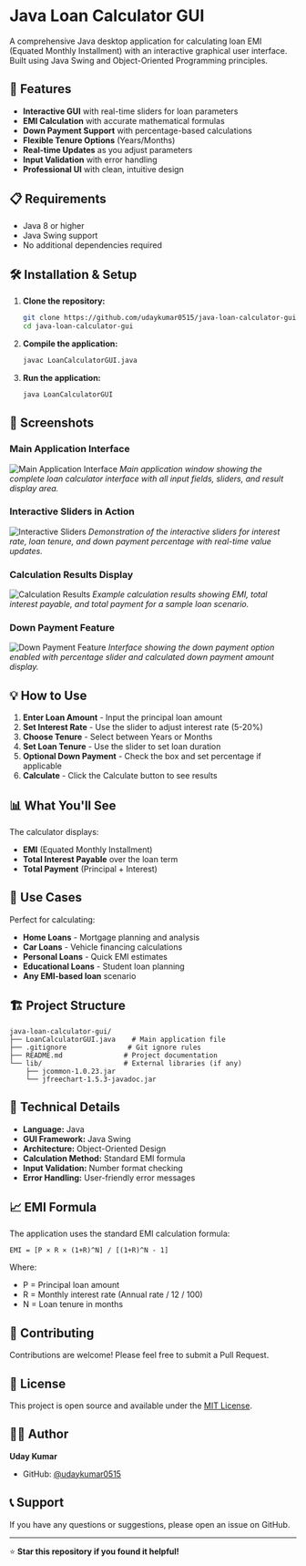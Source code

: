 # Java Loan Calculator GUI

A comprehensive Java desktop application for calculating loan EMI (Equated Monthly Installment) with an interactive graphical user interface. Built using Java Swing and Object-Oriented Programming principles.

## 🚀 Features

- **Interactive GUI** with real-time sliders for loan parameters
- **EMI Calculation** with accurate mathematical formulas
- **Down Payment Support** with percentage-based calculations
- **Flexible Tenure Options** (Years/Months)
- **Real-time Updates** as you adjust parameters
- **Input Validation** with error handling
- **Professional UI** with clean, intuitive design

## 📋 Requirements

- Java 8 or higher
- Java Swing support
- No additional dependencies required

## 🛠️ Installation & Setup

1. **Clone the repository:**
   ```bash
   git clone https://github.com/udaykumar0515/java-loan-calculator-gui.git
   cd java-loan-calculator-gui
   ```

2. **Compile the application:**
   ```bash
   javac LoanCalculatorGUI.java
   ```

3. **Run the application:**
   ```bash
   java LoanCalculatorGUI
   ```

## 📸 Screenshots

### Main Application Interface
![Main Application Interface](screenshots/main-interface.png)
*Main application window showing the complete loan calculator interface with all input fields, sliders, and result display area.*

### Interactive Sliders in Action
![Interactive Sliders](screenshots/sliders-demo.png)
*Demonstration of the interactive sliders for interest rate, loan tenure, and down payment percentage with real-time value updates.*

### Calculation Results Display
![Calculation Results](screenshots/results-display.png)
*Example calculation results showing EMI, total interest payable, and total payment for a sample loan scenario.*

### Down Payment Feature
![Down Payment Feature](screenshots/down-payment-feature.png)
*Interface showing the down payment option enabled with percentage slider and calculated down payment amount display.*

## 💡 How to Use

1. **Enter Loan Amount** - Input the principal loan amount
2. **Set Interest Rate** - Use the slider to adjust interest rate (5-20%)
3. **Choose Tenure** - Select between Years or Months
4. **Set Loan Tenure** - Use the slider to set loan duration
5. **Optional Down Payment** - Check the box and set percentage if applicable
6. **Calculate** - Click the Calculate button to see results

## 📊 What You'll See

The calculator displays:
- **EMI** (Equated Monthly Installment)
- **Total Interest Payable** over the loan term
- **Total Payment** (Principal + Interest)

## 🎯 Use Cases

Perfect for calculating:
- **Home Loans** - Mortgage planning and analysis
- **Car Loans** - Vehicle financing calculations
- **Personal Loans** - Quick EMI estimates
- **Educational Loans** - Student loan planning
- **Any EMI-based loan** scenario

## 🏗️ Project Structure

```
java-loan-calculator-gui/
├── LoanCalculatorGUI.java    # Main application file
├── .gitignore               # Git ignore rules
├── README.md               # Project documentation
└── lib/                    # External libraries (if any)
    ├── jcommon-1.0.23.jar
    └── jfreechart-1.5.3-javadoc.jar
```

## 🔧 Technical Details

- **Language:** Java
- **GUI Framework:** Java Swing
- **Architecture:** Object-Oriented Design
- **Calculation Method:** Standard EMI formula
- **Input Validation:** Number format checking
- **Error Handling:** User-friendly error messages

## 📈 EMI Formula

The application uses the standard EMI calculation formula:

```
EMI = [P × R × (1+R)^N] / [(1+R)^N - 1]
```

Where:
- P = Principal loan amount
- R = Monthly interest rate (Annual rate / 12 / 100)
- N = Loan tenure in months

## 🤝 Contributing

Contributions are welcome! Please feel free to submit a Pull Request.

## 📝 License

This project is open source and available under the [MIT License](LICENSE).

## 👨‍💻 Author

**Uday Kumar**
- GitHub: [@udaykumar0515](https://github.com/udaykumar0515)

## 📞 Support

If you have any questions or suggestions, please open an issue on GitHub.

---

⭐ **Star this repository if you found it helpful!**

